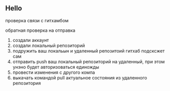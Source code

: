 ## Hello

проверка связи с гитхамбом

обратная проверка на отправка
1. создали аккаунт
2. создали локальный репозиторий
3. подружить ваш локальын и удаленный репозитоий гитхаб подсксжет сам
4. отправить push ваш локальный репозиторий на удаленный, при этом унэно будет авторизоваться единожды
5. провести изменения с другого компа
6. выкачать командой pull актуальное состояния из удаленного репозитория

